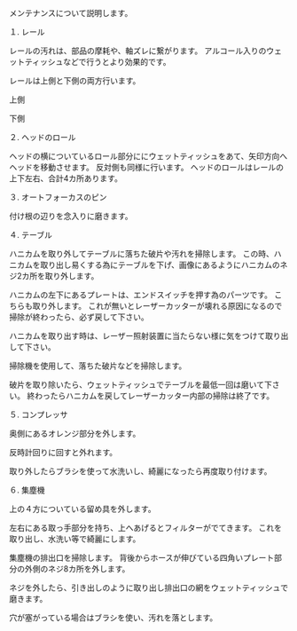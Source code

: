 メンテナンスについて説明します。

１. レール

レールの汚れは、部品の摩耗や、軸ズレに繋がります。
アルコール入りのウェットティッシュなどで行うとより効果的です。

レールは上側と下側の両方行います。

上側


下側




２. ヘッドのロール

ヘッドの横についているロール部分ににウェットティッシュをあて、矢印方向へ
ヘッドを移動させます。
反対側も同様に行います。
ヘッドのロールはレールの上下左右、合計4カ所あります。

３. オートフォーカスのピン

付け根の辺りを念入りに磨きます。


４. テーブル

ハニカムを取り外してテーブルに落ちた破片や汚れを掃除します。
この時、ハニカムを取り出し易くする為にテーブルを下げ、画像にあるようにハニカムのネジ2カ所を取り外します。



ハニカムの左下にあるプレートは、エンドスイッチを押す為のパーツです。
こちらも取り外します。
これが無いとレーザーカッターが壊れる原因になるので掃除が終わったら、必ず戻して下さい。




ハニカムを取り出す時は、レーザー照射装置に当たらない様に気をつけて取り出して下さい。





掃除機を使用して、落ちた破片などを掃除します。


破片を取り除いたら、ウェットティッシュでテーブルを最低一回は磨いて下さい。
終わったらハニカムを戻してレーザーカッター内部の掃除は終了です。



５. コンプレッサ

奥側にあるオレンジ部分を外します。


反時計回りに回すと外れます。


取り外したらブラシを使って水洗いし、綺麗になったら再度取り付けます。



６. 集塵機

上の４方についている留め具を外します。


左右にある取っ手部分を持ち、上へあげるとフィルターがでてきます。
これを取り出し、水洗い等で綺麗にします。




集塵機の排出口を掃除します。
背後からホースが伸びている四角いプレート部分の外側のネジ8カ所を外します。


ネジを外したら、引き出しのように取り出し排出口の網をウェットティッシュで磨きます。


穴が塞がっている場合はブラシを使い、汚れを落とします。


